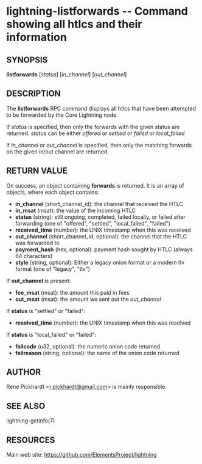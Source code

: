 lightning-listforwards -- Command showing all htlcs and their information
=========================================================================

SYNOPSIS
--------

**listforwards** [*status*] [*in_channel*] [*out_channel*]

DESCRIPTION
-----------

The **listforwards** RPC command displays all htlcs that have been
attempted to be forwarded by the Core Lightning node.

If *status* is specified, then only the forwards with the given status are returned.
*status* can be either *offered* or *settled* or *failed* or *local_failed*

If *in_channel* or *out_channel* is specified, then only the matching forwards
on the given in/out channel are returned.

RETURN VALUE
------------

[comment]: # (GENERATE-FROM-SCHEMA-START)
On success, an object containing **forwards** is returned.  It is an array of objects, where each object contains:
- **in_channel** (short_channel_id): the channel that received the HTLC
- **in_msat** (msat): the value of the incoming HTLC
- **status** (string): still ongoing, completed, failed locally, or failed after forwarding (one of "offered", "settled", "local_failed", "failed")
- **received_time** (number): the UNIX timestamp when this was received
- **out_channel** (short_channel_id, optional): the channel that the HTLC was forwarded to
- **payment_hash** (hex, optional): payment hash sought by HTLC (always 64 characters)
- **style** (string, optional): Either a legacy onion format or a modern tlv format (one of "legacy", "tlv")

If **out_channel** is present:
  - **fee_msat** (msat): the amount this paid in fees
  - **out_msat** (msat): the amount we sent out the *out_channel*

If **status** is "settled" or "failed":
  - **resolved_time** (number): the UNIX timestamp when this was resolved

If **status** is "local_failed" or "failed":
  - **failcode** (u32, optional): the numeric onion code returned
  - **failreason** (string, optional): the name of the onion code returned

[comment]: # (GENERATE-FROM-SCHEMA-END)

AUTHOR
------

Rene Pickhardt <<r.pickhardt@gmail.com>> is mainly responsible.

SEE ALSO
--------

lightning-getinfo(7)

RESOURCES
---------

Main web site: <https://github.com/ElementsProject/lightning>

[comment]: # ( SHA256STAMP:131410f052b8a1845c8d3c7eb2d48df0fc7638e7d26817f56863815be86d8f1e)
